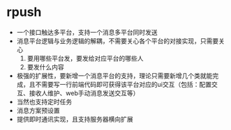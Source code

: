 # rpush
* 一个接口触达多平台，支持一个消息多平台同时发送
* 消息平台逻辑与业务逻辑的解耦，不需要关心各个平台的对接实现，只需要关心
   1. 要用哪些平台发，要发给对应平台的哪些人
   2. 要发什么内容
* 极强的扩展性，要新增一个消息平台的支持，理论只需要新增几个类就能完成，且不需要写一行前端代码即可获得该平台对应的ui交互（包括：配置交互、接收人维护、web手动消息发送交互等）
* 当然也支持定时任务
* 消息方案预设置
* 提供即时通讯实现，且支持服务器横向扩展
